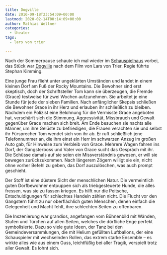 ```yaml
---
title: Dogville
date: 2016-09-18T23:54:09+00:00
lastmod: 2020-02-14T00:14:09+00:00
author: Mathias Wellner
categories:
  - theater
tags:
  - lars von trier

---
```

Nach der Sommerpause schaute ich mal wieder im <a href="http://schauspielhaus.ch/home" title="Schauspielhaus Zürich" target="_blank">Schauspielhaus</a> vorbei, das Stück war <a href="https://de.wikipedia.org/wiki/Dogville" title="Dogville" target="_blank">Dogville</a> nach dem Film von Lars von Trier. Regie führte Stephan Kimming. 
<!--more-->

Eine junge Frau flieht unter ungeklärten Umständen und landet in einem kleinen Dorf am Fuß der Rocky Mountains. Die Bewohner sind erst skeptisch, doch der Schriftsteller Tom kann sie überzeugen, die Fremde (Grace) testweise für zwei Wochen aufzunehmen. Sie arbeitet je eine Stunde für jede der sieben Familien. Nach anfänglicher Skepsis schließen die Bewohner Grace in ihr Herz und erlauben ihr schließlich zu bleiben. Nachdem ein Polizist eine Belohnung für die Vermisste Grace angeboten hat, verschärft sich die Stimmung, Aggressivität, Missbrauch und Gewalt gegenüber Grace machen sich breit. Am Ende besuchen sie nachts alle Männer, um ihre Gelüste zu befriedigen, die Frauen verachten sie und selbst ihr Fürsprecher Tom wendet sich von ihr ab. Er ruft schließlich jene Telefonnummer an, die ihm einst ein Herr im schwarzen Anzug im großen Auto gab, für Hinweise zum Verbleib von Grace. Mehrere Wagen fahren ins Dorf, der Gangsterboss und Vater von Grace sucht das Gespräch mit ihr. Die Schüsse damals auf sie seien ein Missverständnis gewesen, er will sie bewegen zurückzukommen. Nach längerem Zögern willigt sie ein, nicht ohne vorher Befehl zu geben, das Dorf auszulöschen, was auch prompt geschieht. 

Der Stoff ist eine düstere Sicht der menschlichen Natur. Die vermeintlich guten Dorfbewohner entpuppen sich als triebgesteuerte Hunde, die alles fressen, was sie zu fassen kriegen. Es hilft nur die Peitsche, Entschuldigungen für schlechtes Handeln zählen nicht. Die Flucht vor den Gangstern führt zu nur oberflächlich guten Menschen, denen einfach die Gelegenheit und Macht fehlt, ihre schlechten Seiten zu offenbaren. 

Die Inszenierung war grandios, angefangen vom Bühnenbild mit Wänden, Stufen und Türchen auf allen Seiten, welches die dörfliche Enge perfekt symbolisierte. Dazu so viele gute Ideen, der Tanz bei den Gemeindeversammlungen, die mit Helium gefüllten Luftballons, der eine Schauspieler mit wechselnden Rollen, das extrem starke Ensemble &ndash; es wirkte alles wie aus einem Guss, leichtfüßig bei aller Tragik, verspielt trotz aller Gewalt. Es lohnt sich.